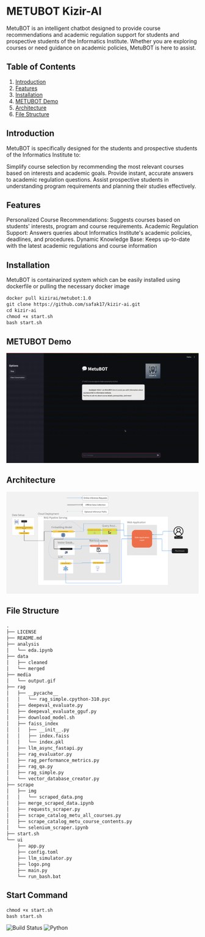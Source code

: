 # METUBOT Kizir-AI
MetuBOT is an intelligent chatbot designed to provide course recommendations and academic regulation support for students and prospective students of the Informatics Institute. Whether you are exploring courses or need guidance on academic policies, MetuBOT is here to assist.

## Table of Contents
1. [Introduction](#introduction)
2. [Features](#features)
3. [Installation](#installation)
4. [METUBOT Demo](#metubot-demo)
5. [Architecture](#architecture)
6. [File Structure](#file-structure)

## Introduction
MetuBOT is specifically designed for the students and prospective students of the Informatics Institute to:

Simplify course selection by recommending the most relevant courses based on interests and academic goals.
Provide instant, accurate answers to academic regulation questions.
Assist prospective students in understanding program requirements and planning their studies effectively.



## Features

Personalized Course Recommendations: Suggests courses based on students' interests, program and course requirements.
Academic Regulation Support: Answers queries about Informatics Institute's academic policies, deadlines, and procedures.
Dynamic Knowledge Base: Keeps up-to-date with the latest academic regulations and course information

## Installation

MetuBOT is containarized system which can be easily installed using dockerfile or pulling the necessary docker image
```
docker pull kizirai/metubot:1.0
git clone https://github.com/safak17/kizir-ai.git
cd kizir-ai
chmod +x start.sh
bash start.sh
```

## METUBOT Demo
![Demo](media/output.gif)

## Architecture
![Media](media/architecture_diagram.png)

## File Structure
```plaintext
.
├── LICENSE
├── README.md
├── analysis
│   └── eda.ipynb
├── data
│   ├── cleaned
│   └── merged
├── media
│   └── output.gif
├── rag
│   ├── __pycache__
│   │   └── rag_simple.cpython-310.pyc
│   ├── deepeval_evaluate.py
│   ├── deepeval_evaluate_gguf.py
│   ├── download_model.sh
│   ├── faiss_index
│   │   ├── __init__.py
│   │   ├── index.faiss
│   │   └── index.pkl
│   ├── llm_async_fastapi.py
│   ├── rag_evaluator.py
│   ├── rag_performance_metrics.py
│   ├── rag_qa.py
│   ├── rag_simple.py
│   └── vector_database_creator.py
├── scrape
│   ├── img
│   │   └── scraped_data.png
│   ├── merge_scraped_data.ipynb
│   ├── requests_scraper.py
│   ├── scrape_catalog_metu_all_courses.py
│   ├── scrape_catalog_metu_course_contents.py
│   └── selenium_scraper.ipynb
├── start.sh
└── ui
    ├── app.py
    ├── config.toml
    ├── llm_simulator.py
    ├── logo.png
    ├── main.py
    └── run_bash.bat

```

## Start Command
```
chmod +x start.sh
bash start.sh
```

![Build Status](https://img.shields.io/badge/build-passing-brightgreen)
![Python](https://img.shields.io/badge/python-3.9+-brightgreen)



